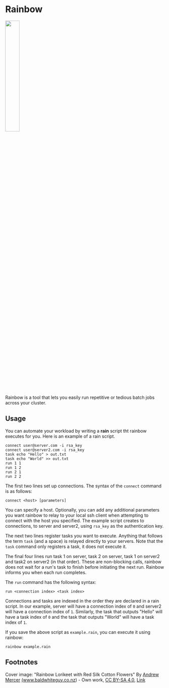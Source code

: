 # Rainbow

<img src="https://upload.wikimedia.org/wikipedia/commons/b/b8/Rainbow_Lorikeet_with_Red_Silk_Cotton_Flowers_-_AndrewMercer_IMG41411.jpg" width="30%"/>

Rainbow is a tool that lets you easily run repetitive or tedious batch jobs across your cluster.

## Usage

You can automate your workload by writing a **rain** script tht rainbow executes for you. Here is an example of a rain script.

```
connect user@server.com -i rsa_key
connect user@server2.com -i rsa_key
task echo "Hello" > out.txt
task echo "World" >> out.txt
run 1 1
run 1 2
run 2 1
run 2 2
```

The first two lines set up connections. The syntax of the `connect` command is as follows:
```
connect <host> [parameters]
```

You can specify a host. Optionally, you can add any additional parameters you want rainbow to relay to your local ssh client when attempting to connect with the host you specified. The example script creates to connections, to server and server2, using `rsa_key` as the authentication key.


The next two lines register tasks you want to execute. Anything that follows the term `task` (and a space) is relayed directly to your servers. Note that the `task` command only registers a task, it does not execute it.

The final four lines run task 1 on server, task 2 on server, task 1 on server2 and task2 on server2 (in that order). These are non-blocking calls, rainbow does not wait for a run's task to finish before initiating the next run. Rainbow informs you when each run completes. 

The `run` command has the following syntax:
```
run <connection index> <task index>
```

Connections and tasks are indexed in the order they are declared in a rain script. In our example, server will have a connection index of `0` and server2 will have a connection index of `1`. Similarly, the task that outputs "Hello" will have a task index of `0` and the task that outputs "World" will have a task index of `1`.

If you save the above script as `example.rain`, you can execute it using rainbow:
```
rainbow example.rain
```

## Footnotes
Cover image: "Rainbow Lorikeet with Red Silk Cotton Flowers" By <a href="//commons.wikimedia.org/wiki/User:Bald_white_guy" title="User:Bald white guy">Andrew Mercer</a> <a rel="nofollow" class="external text" href="http://www.baldwhiteguy.co.nz">(www.baldwhiteguy.co.nz)</a> - <span class="int-own-work" lang="en">Own work</span>, <a href="https://creativecommons.org/licenses/by-sa/4.0" title="Creative Commons Attribution-Share Alike 4.0">CC BY-SA 4.0</a>, <a href="https://commons.wikimedia.org/w/index.php?curid=81752198">Link</a>


